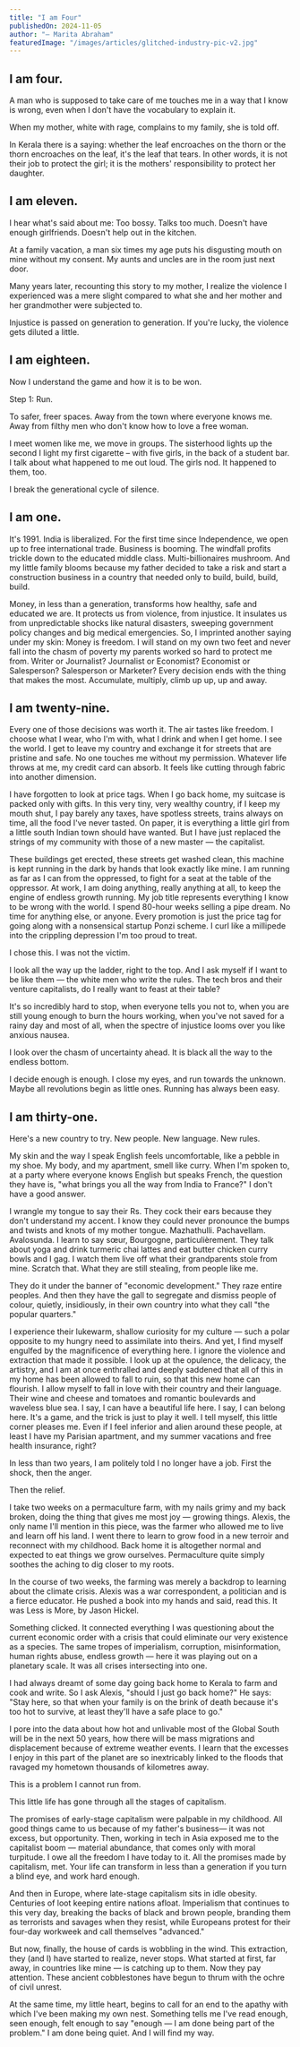 ```yaml
---
title: "I am Four"
publishedOn: 2024-11-05
author: "— Marita Abraham"
featuredImage: "/images/articles/glitched-industry-pic-v2.jpg"
---
```


## I am four.

A man who is supposed to take care of me touches me in a way that I know is wrong, even when I don't have the vocabulary to explain it. 

When my mother, white with rage, complains to my family, she is told off. 

In Kerala there is a saying: whether the leaf encroaches on the thorn or the thorn encroaches on the leaf, it's the leaf that tears. In other words, it is not their job to protect the girl; it is the mothers' responsibility to protect her daughter.

## I am eleven. 

I hear what's said about me: Too bossy. Talks too much. Doesn't have enough girlfriends. Doesn't help out in the kitchen. 

At a family vacation, a man six times my age puts his disgusting mouth on mine without my consent. My aunts and uncles are in the room just next door. 

Many years later, recounting this story to my mother, I realize the violence I experienced was a mere slight compared to what she and her mother and her grandmother were subjected to. 

Injustice is passed on generation to generation. If you're lucky, the violence gets diluted a little.

## I am eighteen. 

Now I understand the game and how it is to be won. 

Step 1: Run. 

To safer, freer spaces. Away from the town where everyone knows me. Away from filthy men who don't know how to love a free woman. 

I meet women like me, we move in groups. The sisterhood lights up the second I light my first cigarette – with five girls, in the back of a student bar. I talk about what happened to me out loud. The girls nod. It happened to them, too. 

I break the generational cycle of silence.

## I am one. 

It's 1991. India is liberalized. For the first time since Independence, we open up to free international trade. Business is booming. The windfall profits trickle down to the educated middle class. Multi-billionaires mushroom. And my little family blooms because my father decided to take a risk and start a construction business in a country that needed only to build, build, build, build. 

Money, in less than a generation, transforms how healthy, safe and educated we are. It protects us from violence, from injustice. It insulates us from unpredictable shocks like natural disasters, sweeping government policy changes and big medical emergencies. So, I imprinted another saying under my skin: Money is freedom. I will stand on my own two feet and never fall into the chasm of poverty my parents worked so hard to protect me from. Writer or Journalist? Journalist or Economist? Economist or Salesperson? Salesperson or Marketer? Every decision ends with the thing that makes the most. Accumulate, multiply, climb up up, up and away.

## I am twenty-nine. 

Every one of those decisions was worth it. The air tastes like freedom. I choose what I wear, who I'm with, what I drink and when I get home. I see the world. I get to leave my country and exchange it for streets that are pristine and safe. No one touches me without my permission. Whatever life throws at me, my credit card can absorb. It feels like cutting through fabric into another dimension. 

I have forgotten to look at price tags. When I go back home, my suitcase is packed only with gifts. In this very tiny, very wealthy country, if I keep my mouth shut, I pay barely any taxes, have spotless streets, trains always on time, all the food I've never tasted. On paper, it is everything a little girl from a little south Indian town should have wanted. But I have just replaced the strings of my community with those of a new master — the capitalist. 

These buildings get erected, these streets get washed clean, this machine is kept running in the dark by hands that look exactly like mine. I am running as far as I can from the oppressed, to fight for a seat at the table of the oppressor. At work, I am doing anything, really anything at all, to keep the engine of endless growth running. My job title represents everything I know to be wrong with the world. I spend 80-hour weeks selling a pipe dream. No time for anything else, or anyone. Every promotion is just the price tag for going along with a nonsensical startup Ponzi scheme. I curl like a millipede into the crippling depression I'm too proud to treat. 

I chose this. I was not the victim. 

I look all the way up the ladder, right to the top. And I ask myself if I want to be like them — the white men who write the rules. The tech bros and their venture capitalists, do I really want to feast at their table? 

It's so incredibly hard to stop, when everyone tells you not to, when you are still young enough to burn the hours working, when you've not saved for a rainy day and most of all, when the spectre of injustice looms over you like anxious nausea. 

I look over the chasm of uncertainty ahead. It is black all the way to the endless bottom. 

I decide enough is enough. I close my eyes, and run towards the unknown. Maybe all revolutions begin as little ones. Running has always been easy.

## I am thirty-one. 

Here's a new country to try. New people. New language. New rules. 

My skin and the way I speak English feels uncomfortable, like a pebble in my shoe. My body, and my apartment, smell like curry. When I'm spoken to, at a party where everyone knows English but speaks French, the question they have is, "what brings you all the way from India to France?" I don't have a good answer. 

I wrangle my tongue to say their Rs. They cock their ears because they don't understand my accent. I know they could never pronounce the bumps and twists and knots of my mother tongue. Mazhathulli. Pachavellam. Avalosunda. I learn to say sœur, Bourgogne, particulièrement. They talk about yoga and drink turmeric chai lattes and eat butter chicken curry bowls and I gag. I watch them live off what their grandparents stole from mine. Scratch that. What they are still stealing, from people like me.

They do it under the banner of "economic development." They raze entire peoples. And then they have the gall to segregate and dismiss people of colour, quietly, insidiously, in their own country into what they call "the popular quarters." 

I experience their lukewarm, shallow curiosity for my culture — such a polar opposite to my hungry need to assimilate into theirs. And yet, I find myself engulfed by the magnificence of everything here. I ignore the violence and extraction that made it possible. I look up at the opulence, the delicacy, the artistry, and I am at once enthralled and deeply saddened that all of this in my home has been allowed to fall to ruin, so that this new home can flourish. I allow myself to fall in love with their country and their language. Their wine and cheese and tomatoes and romantic boulevards and waveless blue sea. I say, I can have a beautiful life here. I say, I can belong here. It's a game, and the trick is just to play it well. I tell myself, this little corner pleases me. Even if I feel inferior and alien around these people, at least I have my Parisian apartment, and my summer vacations and free health insurance, right? 

In less than two years, I am politely told I no longer have a job. First the shock, then the anger. 

Then the relief. 

I take two weeks on a permaculture farm, with my nails grimy and my back broken, doing the thing that gives me most joy — growing things. Alexis, the only name I'll mention in this piece, was the farmer who allowed me to live and learn off his land. I went there to learn to grow food in a new terroir and reconnect with my childhood. Back home it is altogether normal and expected to eat things we grow ourselves. Permaculture quite simply soothes the aching to dig closer to my roots.

In the course of two weeks, the farming was merely a backdrop to learning about the climate crisis. Alexis was a war correspondent, a politician and is a fierce educator. He pushed a book into my hands and said, read this. It was Less is More, by Jason Hickel. 

Something clicked. It connected everything I was questioning about the current economic order with a crisis that could eliminate our very existence as a species. The same tropes of imperialism, corruption, misinformation, human rights abuse, endless growth — here it was playing out on a planetary scale. It was all crises intersecting into one. 

I had always dreamt of some day going back home to Kerala to farm and cook and write. So I ask Alexis, "should I just go back home?" He says: "Stay here, so that when your family is on the brink of death because it's too hot to survive, at least they'll have a safe place to go." 

I pore into the data about how hot and unlivable most of the Global South will be in the next 50 years, how there will be mass migrations and displacement because of extreme weather events. I learn that the excesses I enjoy in this part of the planet are so inextricably linked to the floods that ravaged my hometown thousands of kilometres away. 

This is a problem I cannot run from.

This little life has gone through all the stages of capitalism. 

The promises of early-stage capitalism were palpable in my childhood. All good things came to us because of my father's business— it was not excess, but opportunity. Then, working in tech in Asia exposed me to the capitalist boom — material abundance, that comes only with moral turpitude. I owe all the freedom I have today to it. All the promises made by capitalism, met. Your life can transform in less than a generation if you turn a blind eye, and work hard enough. 

And then in Europe, where late-stage capitalism sits in idle obesity. Centuries of loot keeping entire nations afloat. Imperialism that continues to this very day, breaking the backs of black and brown people, branding them as terrorists and savages when they resist, while Europeans protest for their four-day workweek and call themselves "advanced." 

But now, finally, the house of cards is wobbling in the wind. This extraction, they (and I) have started to realize, never stops. What started at first, far away, in countries like mine — is catching up to them. Now they pay attention. These ancient cobblestones have begun to thrum with the ochre of civil unrest. 

At the same time, my little heart, begins to call for an end to the apathy with which I've been making my own nest. Something tells me I've read enough, seen enough, felt enough to say "enough — I am done being part of the problem." I am done being quiet. And I will find my way.
